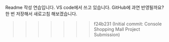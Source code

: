 Readme 작성 연습입니다. VS code에서 쓰고 있습니다. GitHub에 과연 반영될까요? 한 번 저장해서 새로고침 해보겠습니다.

>>>>>>> f24b231 (Initial commit: Console Shopping Mall Project Submission)
